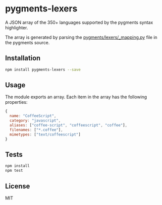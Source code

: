 # pygments-lexers

A JSON array of the 350+ languages supported by the pygments syntax highlighter.

The array is generated by parsing the [pygments/lexers/_mapping.py](https://bitbucket.org/birkenfeld/pygments-main/src/41771329a71bc4ab86b0d4412d5933d95b658dfd/pygments/lexers/_mapping.py?at=default) file in the pygments source.

## Installation

```sh
npm install pygments-lexers --save
```

## Usage

The module exports an array. Each item in the array has the following properties:

```js
{
  name: "CoffeeScript",
  category: "javascript",
  aliases: ["coffee-script", "coffeescript", "coffee"],
  filenames: ["*.coffee"],
  mimetypes: ["text/coffeescript"]
}
```

## Tests

```sh
npm install
npm test
```

## License

MIT

